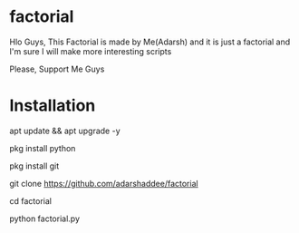 # factorial
Hlo Guys,
This Factorial is made by Me(Adarsh) 
and it is just a factorial and I'm sure
I will make more interesting scripts

Please, Support Me Guys

# Installation

apt update && apt upgrade -y

pkg install python

pkg install git

git clone https://github.com/adarshaddee/factorial

cd factorial

python factorial.py
